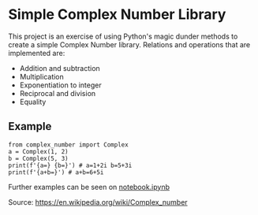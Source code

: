 # Simple Complex Number Library

This project is an exercise of using Python's magic dunder methods to create a simple Complex Number library. Relations and operations that are implemented are:
- Addition and subtraction
- Multiplication
- Exponentiation to integer
- Reciprocal and division
- Equality

## Example
```
from complex_number import Complex
a = Complex(1, 2)
b = Complex(5, 3)
print(f'{a=} {b=}') # a=1+2i b=5+3i
print(f'{a+b=}') # a+b=6+5i
```

Further examples can be seen on [notebook.ipynb](notebook.ipynb)

Source: https://en.wikipedia.org/wiki/Complex_number
